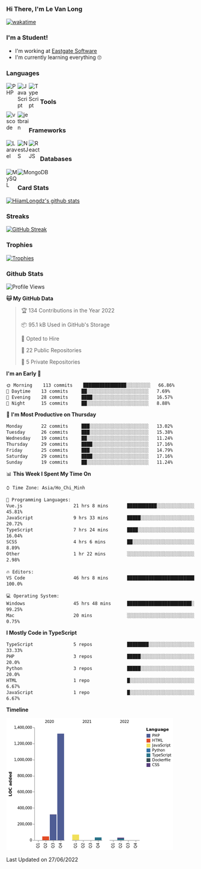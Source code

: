 ### Hi There, I'm Le Van Long 

[![wakatime](https://wakatime.com/badge/user/6843c55a-2a06-4fcd-8ddd-3f4718f8cf4d.svg)](https://wakatime.com/@6843c55a-2a06-4fcd-8ddd-3f4718f8cf4d)

### I'm a Student!
- I'm working at [Eastgate Software](https://eastgate-software.com/)
- I'm currently learning everything 🙄

### Languages
<img align="left" alt="PHP" src="https://img.icons8.com/dusk/64/000000/php-logo.png" width="30px"/>
<img align="left" alt="JavaScript" src="https://img.icons8.com/dusk/64/000000/javascript.png" width="30px"/>
<img align="left" alt="TypeScript" src="https://img.icons8.com/typescript" width="30px" />
<br />

### Tools
<img align="left" alt="vscode" src="https://img.icons8.com/dusk/64/000000/visual-studio-code-2019.png" width="30px"/>
<img align="left" alt="jetbrain" src="https://camo.githubusercontent.com/8268dcfb76697dd53286590ec9b4385d7a0b89ce/68747470733a2f2f63646e2e6a7364656c6976722e6e65742f6e706d2f73696d706c652d69636f6e734076332f69636f6e732f6a6574627261696e732e737667" width="30px"/>
<br />

### Frameworks
<img align="left" alt="Laravel" src="https://img.icons8.com/ios/50/000000/laravel.png" width="30px"/>
<img align="left" alt="NestJS" src="https://d33wubrfki0l68.cloudfront.net/e937e774cbbe23635999615ad5d7732decad182a/26072/logo-small.ede75a6b.svg" width="30px" />
<img align="left" alt="ReactJS" src="https://img.icons8.com/dusk/64/000000/react.png" width="30px" />
<br />

### Databases
<img align="left" alt="MySQL" src="https://img.icons8.com/ios-filled/50/000000/mysql-logo.png" width="30px"/>
<img align="left" alt="MongoDB" src="https://webimages.mongodb.com/_com_assets/cms/kpo5kblefbjq79065-Horizontal_Default.svg?auto=format%252Ccompress" height="30px" />
<br />

### Card Stats
[![HiiamLongdz's github stats](https://github-readme-stats.vercel.app/api?username=Eliitme&show_icons=true&theme=default)](#CardStats)

### Streaks
[![GitHub Streak](http://github-readme-streak-stats.herokuapp.com?user=Eliitme)](#Streaks)

### Trophies
[![Trophies](https://github-profile-trophy.vercel.app/?username=Eliitme&margin-w=10&theme=discord)](#Trophies)

### Github Stats
<!--START_SECTION:waka-->
![Profile Views](http://img.shields.io/badge/Profile%20Views-1-blue)

**🐱 My GitHub Data** 

> 🏆 134 Contributions in the Year 2022
 > 
> 📦 95.1 kB Used in GitHub's Storage 
 > 
> 💼 Opted to Hire
 > 
> 📜 22 Public Repositories 
 > 
> 🔑 5 Private Repositories  
 > 
**I'm an Early 🐤** 

```text
🌞 Morning    113 commits    ████████████████░░░░░░░░░   66.86% 
🌆 Daytime    13 commits     ██░░░░░░░░░░░░░░░░░░░░░░░   7.69% 
🌃 Evening    28 commits     ████░░░░░░░░░░░░░░░░░░░░░   16.57% 
🌙 Night      15 commits     ██░░░░░░░░░░░░░░░░░░░░░░░   8.88%

```
📅 **I'm Most Productive on Thursday** 

```text
Monday       22 commits     ███░░░░░░░░░░░░░░░░░░░░░░   13.02% 
Tuesday      26 commits     ███░░░░░░░░░░░░░░░░░░░░░░   15.38% 
Wednesday    19 commits     ██░░░░░░░░░░░░░░░░░░░░░░░   11.24% 
Thursday     29 commits     ████░░░░░░░░░░░░░░░░░░░░░   17.16% 
Friday       25 commits     ███░░░░░░░░░░░░░░░░░░░░░░   14.79% 
Saturday     29 commits     ████░░░░░░░░░░░░░░░░░░░░░   17.16% 
Sunday       19 commits     ██░░░░░░░░░░░░░░░░░░░░░░░   11.24%

```


📊 **This Week I Spent My Time On** 

```text
⌚︎ Time Zone: Asia/Ho_Chi_Minh

💬 Programming Languages: 
Vue.js                   21 hrs 8 mins       ███████████░░░░░░░░░░░░░░   45.81% 
JavaScript               9 hrs 33 mins       █████░░░░░░░░░░░░░░░░░░░░   20.72% 
TypeScript               7 hrs 24 mins       ████░░░░░░░░░░░░░░░░░░░░░   16.04% 
SCSS                     4 hrs 6 mins        ██░░░░░░░░░░░░░░░░░░░░░░░   8.89% 
Other                    1 hr 22 mins        ░░░░░░░░░░░░░░░░░░░░░░░░░   2.98%

🔥 Editors: 
VS Code                  46 hrs 8 mins       █████████████████████████   100.0%

💻 Operating System: 
Windows                  45 hrs 48 mins      ████████████████████████░   99.25% 
Mac                      20 mins             ░░░░░░░░░░░░░░░░░░░░░░░░░   0.75%

```

**I Mostly Code in TypeScript** 

```text
TypeScript               5 repos             ████████░░░░░░░░░░░░░░░░░   33.33% 
PHP                      3 repos             █████░░░░░░░░░░░░░░░░░░░░   20.0% 
Python                   3 repos             █████░░░░░░░░░░░░░░░░░░░░   20.0% 
HTML                     1 repo              █░░░░░░░░░░░░░░░░░░░░░░░░   6.67% 
JavaScript               1 repo              █░░░░░░░░░░░░░░░░░░░░░░░░   6.67%

```


**Timeline**

![Chart not found](https://raw.githubusercontent.com/Eliitme/Eliitme/master/charts/bar_graph.png) 


 Last Updated on 27/06/2022
<!--END_SECTION:waka-->
